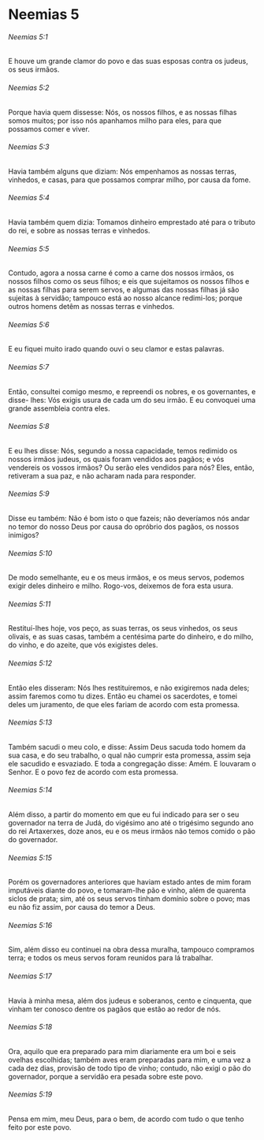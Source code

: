 # Neemias 5

###### Neemias 5:1

E houve um grande clamor do povo e das suas esposas contra os judeus, os seus irmãos.

###### Neemias 5:2

Porque havia quem dissesse: Nós, os nossos filhos, e as nossas filhas somos muitos; por isso nós apanhamos milho para eles, para que possamos comer e viver.

###### Neemias 5:3

Havia também alguns que diziam: Nós empenhamos as nossas terras, vinhedos, e casas, para que possamos comprar milho, por causa da fome.

###### Neemias 5:4

Havia também quem dizia: Tomamos dinheiro emprestado até para o tributo do rei, e sobre as nossas terras e vinhedos.

###### Neemias 5:5

Contudo, agora a nossa carne é como a carne dos nossos irmãos, os nossos filhos como os seus filhos; e eis que sujeitamos os nossos filhos e as nossas filhas para serem servos, e algumas das nossas filhas já são sujeitas à servidão; tampouco está ao nosso alcance redimi-los; porque outros homens detêm as nossas terras e vinhedos.

###### Neemias 5:6

E eu fiquei muito irado quando ouvi o seu clamor e estas palavras.

###### Neemias 5:7

Então, consultei comigo mesmo, e repreendi os nobres, e os governantes, e disse- lhes: Vós exigis usura de cada um do seu irmão. E eu convoquei uma grande assembleia contra eles.

###### Neemias 5:8

E eu lhes disse: Nós, segundo a nossa capacidade, temos redimido os nossos irmãos judeus, os quais foram vendidos aos pagãos; e vós vendereis os vossos irmãos? Ou serão eles vendidos para nós? Eles, então, retiveram a sua paz, e não acharam nada para responder.

###### Neemias 5:9

Disse eu também: Não é bom isto o que fazeis; não deveríamos nós andar no temor do nosso Deus por causa do opróbrio dos pagãos, os nossos inimigos?

###### Neemias 5:10

De modo semelhante, eu e os meus irmãos, e os meus servos, podemos exigir deles dinheiro e milho. Rogo-vos, deixemos de fora esta usura.

###### Neemias 5:11

Restituí-lhes hoje, vos peço, as suas terras, os seus vinhedos, os seus olivais, e as suas casas, também a centésima parte do dinheiro, e do milho, do vinho, e do azeite, que vós exigistes deles.

###### Neemias 5:12

Então eles disseram: Nós lhes restituiremos, e não exigiremos nada deles; assim faremos como tu dizes. Então eu chamei os sacerdotes, e tomei deles um juramento, de que eles fariam de acordo com esta promessa.

###### Neemias 5:13

Também sacudi o meu colo, e disse: Assim Deus sacuda todo homem da sua casa, e do seu trabalho, o qual não cumprir esta promessa, assim seja ele sacudido e esvaziado. E toda a congregação disse: Amém. E louvaram o Senhor. E o povo fez de acordo com esta promessa.

###### Neemias 5:14

Além disso, a partir do momento em que eu fui indicado para ser o seu governador na terra de Judá, do vigésimo ano até o trigésimo segundo ano do rei Artaxerxes, doze anos, eu e os meus irmãos não temos comido o pão do governador.

###### Neemias 5:15

Porém os governadores anteriores que haviam estado antes de mim foram imputáveis diante do povo, e tomaram-lhe pão e vinho, além de quarenta siclos de prata; sim, até os seus servos tinham domínio sobre o povo; mas eu não fiz assim, por causa do temor a Deus.

###### Neemias 5:16

Sim, além disso eu continuei na obra dessa muralha, tampouco compramos terra; e todos os meus servos foram reunidos para lá trabalhar.

###### Neemias 5:17

Havia à minha mesa, além dos judeus e soberanos, cento e cinquenta, que vinham ter conosco dentre os pagãos que estão ao redor de nós.

###### Neemias 5:18

Ora, aquilo que era preparado para mim diariamente era um boi e seis ovelhas escolhidas; também aves eram preparadas para mim, e uma vez a cada dez dias, provisão de todo tipo de vinho; contudo, não exigi o pão do governador, porque a servidão era pesada sobre este povo.

###### Neemias 5:19

Pensa em mim, meu Deus, para o bem, de acordo com tudo o que tenho feito por este povo.

